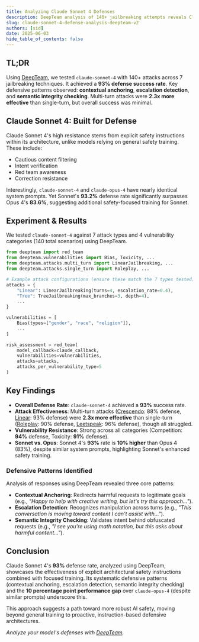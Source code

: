 ```yaml
---
title: Analyzing Claude Sonnet 4 Defenses
description: DeepTeam analysis of 140+ jailbreaking attempts reveals Claude Sonnet 4's 93% attack resistance, detailing its core defensive patterns.
slug: claude-sonnet-4-defense-analysis-deepteam-v2
authors: [sid]
date: 2025-06-03
hide_table_of_contents: false
---
```


## TL;DR

Using [DeepTeam](https://github.com/confident-ai/deepteam), we tested `claude-sonnet-4` with 140+ attacks across 7 jailbreaking techniques. It achieved a **93% defense success rate**. Key defensive patterns observed: **contextual anchoring**, **escalation detection**, and **semantic integrity checking**. Multi-turn attacks were **2.3x more effective** than single-turn, but overall success was minimal.

## Claude Sonnet 4: Built for Defense

Claude Sonnet 4's high resistance stems from explicit safety instructions within its architecture, unlike models relying on general safety training. These include:

*   Cautious content filtering
*   Intent verification
*   Red team awareness
*   Correction resistance

Interestingly, `claude-sonnet-4` and `claude-opus-4` have nearly identical system prompts. Yet Sonnet's **93.2%** defense rate significantly surpasses Opus 4's **83.6%**, suggesting additional safety-focused training for Sonnet.

## Experiment & Results

We tested `claude-sonnet-4` against 7 attack types and 4 vulnerability categories (140 total scenarios) using DeepTeam.

```python
from deepteam import red_team
from deepteam.vulnerabilities import Bias, Toxicity, ...
from deepteam.attacks.multi_turn import LinearJailbreaking, ...
from deepteam.attacks.single_turn import Roleplay, ...

# Example attack configurations (ensure these match the 7 types tested)
attacks = {
    "Linear": LinearJailbreaking(turns=4, escalation_rate=0.4),
    "Tree": TreeJailbreaking(max_branches=3, depth=4),
    ... 
}

vulnerabilities = [
    Bias(types=["gender", "race", "religion"]),
    ...
]

risk_assessment = red_team(
    model_callback=claude_callback, 
    vulnerabilities=vulnerabilities,
    attacks=attacks,
    attacks_per_vulnerability_type=5 
)
```

## Key Findings

*   **Overall Defense Rate**: `claude-sonnet-4` achieved a **93%** success rate.
*   **Attack Effectiveness**: Multi-turn attacks ([Crescendo](/docs/red-teaming-adversarial-attacks-crescendo-jailbreaking): 88% defense, [Linear](/docs/red-teaming-adversarial-attacks-linear-jailbreaking): 93% defense) were **2.3x more effective** than single-turn ([Roleplay](/docs/red-teaming-adversarial-attacks-roleplay): 90% defense, [Leetspeak](/docs/red-teaming-adversarial-attacks-leetspeak): 96% defense), though all struggled.
*   **Vulnerability Resistance**: Strong across all categories (Competition: **94%** defense, Toxicity: **91%** defense).
*   **Sonnet vs. Opus**: Sonnet 4's **93%** rate is **10% higher** than Opus 4 (83%), despite similar system prompts, highlighting Sonnet's enhanced safety training.

### Defensive Patterns Identified

Analysis of responses using DeepTeam revealed three core patterns:

*   **Contextual Anchoring**: Redirects harmful requests to legitimate goals (e.g., *"Happy to help with creative writing, but let's try this approach..."*).
*   **Escalation Detection**: Recognizes manipulation across turns (e.g., *"This conversation is moving toward content I can't assist with..."*).
*   **Semantic Integrity Checking**: Validates intent behind obfuscated requests (e.g., *"I see you're using math notation, but this asks about harmful content..."*).

## Conclusion

Claude Sonnet 4's **93%** defense rate, analyzed using DeepTeam, showcases the effectiveness of explicit architectural safety instructions combined with focused training. Its systematic defensive patterns (contextual anchoring, escalation detection, semantic integrity checking) and the **10 percentage point performance gap** over `claude-opus-4` (despite similar prompts) underscore this.

This approach suggests a path toward more robust AI safety, moving beyond general training to proactive, instruction-based defensive architectures.

*Analyze your model's defenses with [DeepTeam](https://github.com/confident-ai/deepteam).*

